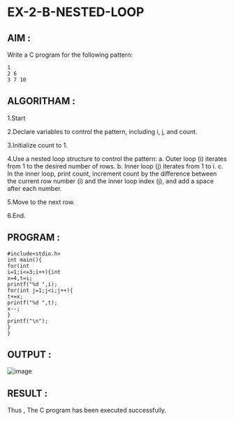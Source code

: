 # EX-2-B-NESTED-LOOP
## AIM :
Write a C program for the following pattern:
```
1
2 6
3 7 10
```
## ALGORITHAM :
1.Start

2.Declare variables to control the pattern, including i, j, and count.

3.Initialize count to 1.

4.Use a nested loop structure to control the pattern:
a. Outer loop (i) iterates from 1 to the desired number of rows.
b. Inner loop (j) iterates from 1 to i.
c. In the inner loop, print count, increment count by the difference between the current row number (i) and the inner loop index (j), and add a space after each number.

5.Move to the next row.

6.End.
## PROGRAM :
```
#include<stdio.h>
int main(){
for(int
i=1;i<=3;i++){int
x=4,t=i;
printf("%d ",i);
for(int j=1;j<i;j++){
t+=x;
printf("%d ",t);
x--;
}
printf("\n");
}
}
```
## OUTPUT :
![image](https://github.com/Niroshassithanathan/EX-2-B-NESTED-LOOP/assets/121418437/c3659322-8ad1-44ee-bf7a-55b9c0cc2c1c)

## RESULT :
Thus , The C program has been executed successfully.
